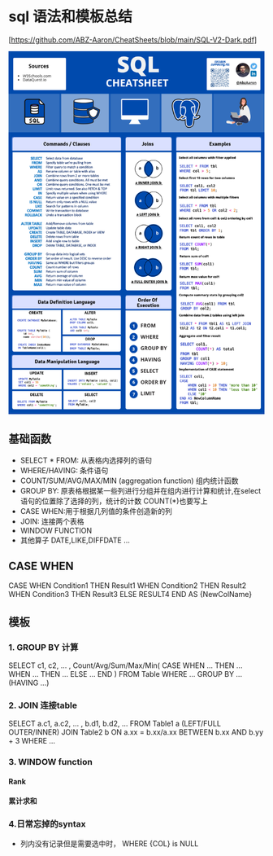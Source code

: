 # sql 语法和模板总结
[https://github.com/ABZ-Aaron/CheatSheets/blob/main/SQL-V2-Dark.pdf]

![img_1.png](img_1.png)
## 基础函数
- SELECT * FROM: 从表格内选择列的语句
- WHERE/HAVING: 条件语句
- COUNT/SUM/AVG/MAX/MIN (aggregation function) 组内统计函数
- GROUP BY: 原表格根据某一些列进行分组并在组内进行计算和统计,在select语句的位置除了选择的列，统计的计数 COUNT(*)也要写上
- CASE WHEN:用于根据几列值的条件创造新的列
- JOIN: 连接两个表格
- WINDOW FUNCTION
- 其他算子 DATE,LIKE,DIFFDATE ...

## CASE WHEN
CASE
    WHEN Condition1 THEN Result1
    WHEN Condition2 THEN Result2 
    WHEN Condition3 THEN Result3
    ELSE RESULT4
END AS {NewColName}

## 模板
### 1. GROUP BY 计算
SELECT
    c1, c2, ... ,
Count/Avg/Sum/Max/Min(
    CASE WHEN ... THEN ...
         WHEN ... THEN ...
         ELSE ...
    END
)
FROM Table
WHERE ...
GROUP BY ...
(HAVING ...)

### 2. JOIN 连接table
SELECT
    a.c1, a.c2, ... , b.d1, b.d2, ...
FROM
    Table1 a (LEFT/FULL OUTER/INNER) JOIN 
    Table2 b 
        ON a.xx = b.xx/a.xx BETWEEN b.xx AND b.yy + 3
WHERE ...

### 3. WINDOW function
#### Rank
#### 累计求和

### 4.日常忘掉的syntax
- 列内没有记录但是需要选中时， WHERE {COL} is NULL    